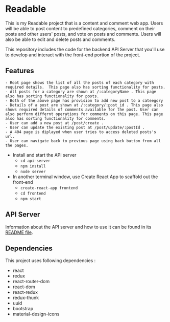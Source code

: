 # Readable

This is my Readable project that is a content and comment web app. Users will be able to post content to predefined categories, comment on their posts and other users' posts, and vote on posts and comments. Users will also be able to edit and delete posts and comments.

This repository includes the code for the backend API Server that you'll use to develop and interact with the front-end portion of the project.

## Features
	- Root page shows the list of all the posts of each category with required details.  This page also has sorting functionality for posts.
	- All posts for a category are shown at /:categoryName . This page also has sorting functionality for posts.
	- Both of the above page has provision to add new post to a cateegory
	- Details of a post are shown at /:category/:post_id . This page also shows required details of comments available for the post. User can also perform differnt operations for comments on this page. This page also has sorting functionality for comments.
	- User can add a new post at /post/create .
	- User can update the existing post at /post/update/:postId .
	- A 404 page is diplayed when user tries to access deleted posts's url.
	- User can navigate back to previous page using back button from all the pages.

* Install and start the API server
    - `cd api-server`
    - `npm install`
    - `node server`
* In another terminal window, use Create React App to scaffold out the front-end
    - `create-react-app frontend`
    - `cd frontend`
    - `npm start`

## API Server

Information about the API server and how to use it can be found in its [README file](api-server/README.md).

## Dependencies
This project uses following dependencies :
* react
* redux
* react-router-dom
* react-dom
* react-redux
* redux-thunk
* uuid
* bootstrap
* material-design-icons
